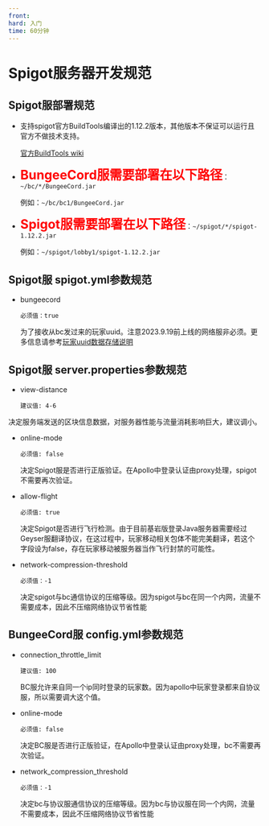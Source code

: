 ```yaml
---
front:
hard: 入门
time: 60分钟
---
```


# Spigot服务器开发规范

## Spigot服部署规范

- 支持spigot官方BuildTools编译出的1.12.2版本，其他版本不保证可以运行且官方不做技术支持。

  [官方BuildTools wiki](https://www.spigotmc.org/wiki/buildtools/)

- **<span style="font-size: 25px; color: red;">BungeeCord服需要部署在以下路径</span>**：`~/bc/*/BungeeCord.jar`

  例如：`~/bc/bc1/BungeeCord.jar`

- **<span style="font-size: 25px; color: red;">Spigot服需要部署在以下路径</span>**：`~/spigot/*/spigot-1.12.2.jar`

  例如：`~/spigot/lobby1/spigot-1.12.2.jar`

## Spigot服 spigot.yml参数规范

- bungeecord

  ```
  必须值：true
  ```

  为了接收从bc发过来的玩家uuid。注意2023.9.19前上线的网络服非必须。更多信息请参考[玩家uuid数据存储说明](./13-1-【必读】玩家uuid数据存储说明.md)

## Spigot服 server.properties参数规范

- view-distance

  ```
  建议值: 4-6
  ```
决定服务端发送的区块信息数据，对服务器性能与流量消耗影响巨大，建议调小。

- online-mode
  ```
  必须值: false
  ```

  决定Spigot服是否进行正版验证。在Apollo中登录认证由proxy处理，spigot不需要再次验证。

- allow-flight
  ```
  必须值: true
  ```
  决定Spigot是否进行飞行检测。由于目前基岩版登录Java服务器需要经过Geyser服翻译协议，在这过程中，玩家移动相关包体不能完美翻译，若这个字段设为false，存在玩家移动被服务器当作飞行封禁的可能性。

- network-compression-threshold

  ```
  必须值：-1
  ```

  决定spigot与bc通信协议的压缩等级。因为spigot与bc在同一个内网，流量不需要成本，因此不压缩网络协议节省性能


## BungeeCord服 config.yml参数规范
- connection_throttle_limit
  ```
  建议值: 100
  ```
  BC服允许来自同一个ip同时登录的玩家数。因为apollo中玩家登录都来自协议服，所以需要调大这个值。

- online-mode
  ```
  必须值: false
  ```

  决定BC服是否进行正版验证，在Apollo中登录认证由proxy处理，bc不需要再次验证。

- network_compression_threshold

  ```
  必须值：-1
  ```

  决定bc与协议服通信协议的压缩等级。因为bc与协议服在同一个内网，流量不需要成本，因此不压缩网络协议节省性能